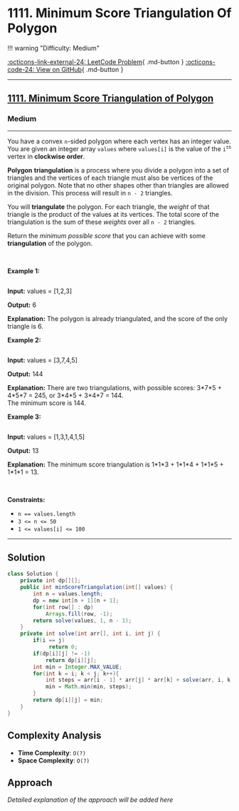 # 1111. Minimum Score Triangulation Of Polygon

!!! warning "Difficulty: Medium"

[:octicons-link-external-24: LeetCode Problem](https://leetcode.com/problems/minimum-score-triangulation-of-polygon/){ .md-button }
[:octicons-code-24: View on GitHub](https://github.com/RAJ8664/Leetcode/tree/master/1111-minimum-score-triangulation-of-polygon){ .md-button }

---

<h2><a href="https://leetcode.com/problems/minimum-score-triangulation-of-polygon">1111. Minimum Score Triangulation of Polygon</a></h2><h3>Medium</h3><hr><p>You have a convex <code>n</code>-sided polygon where each vertex has an integer value. You are given an integer array <code>values</code> where <code>values[i]</code> is the value of the <code>i<sup>th</sup></code> vertex in <strong>clockwise order</strong>.</p>

<p><strong>Polygon</strong> <strong>triangulation</strong> is a process where you divide a polygon into a set of triangles and the vertices of each triangle must also be vertices of the original polygon. Note that no other shapes other than triangles are allowed in the division. This process will result in <code>n - 2</code> triangles.</p>

<p>You will <strong>triangulate</strong> the polygon. For each triangle, the <em>weight</em> of that triangle is the product of the values at its vertices. The total score of the triangulation is the sum of these <em>weights</em> over all <code>n - 2</code> triangles.</p>

<p>Return the<em> minimum possible score </em>that you can achieve with some<em> </em><strong>triangulation</strong><em> </em>of the polygon.</p>


<p>&nbsp;</p>
<p><strong class="example">Example 1:</strong></p>

<p><img alt="" src="http://127.0.0.1:49174/shape1.jpg" /></p>

<div class="example-block">
<p><strong>Input:</strong> <span class="example-io">values = [1,2,3]</span></p>

<p><strong>Output:</strong> <span class="example-io">6</span></p>

<p><strong>Explanation:</strong> The polygon is already triangulated, and the score of the only triangle is 6.</p>
</div>

<p><strong class="example">Example 2:</strong></p>

<p><img alt="" src="http://127.0.0.1:49174/shape2.jpg" /></p>

<div class="example-block">
<p><strong>Input:</strong> <span class="example-io">values = [3,7,4,5]</span></p>

<p><strong>Output:</strong> <span class="example-io">144</span></p>

<p><strong>Explanation:</strong> There are two triangulations, with possible scores: 3*7*5 + 4*5*7 = 245, or 3*4*5 + 3*4*7 = 144.<br />
The minimum score is 144.</p>
</div>

<p><strong class="example">Example 3:</strong></p>

<p><img alt="" src="http://127.0.0.1:49174/shape3.jpg" /></p>

<div class="example-block">
<p><strong>Input:</strong> <span class="example-io">values = [1,3,1,4,1,5]</span></p>

<p><strong>Output:</strong> <span class="example-io">13</span></p>

<p><strong>Explanation:</strong> The minimum score triangulation is 1*1*3 + 1*1*4 + 1*1*5 + 1*1*1 = 13.</p>
</div>

<p>&nbsp;</p>
<p><strong>Constraints:</strong></p>

<ul>
	<li><code>n == values.length</code></li>
	<li><code>3 &lt;= n &lt;= 50</code></li>
	<li><code>1 &lt;= values[i] &lt;= 100</code></li>
</ul>


---

## Solution

```java
class Solution {
    private int dp[][];
    public int minScoreTriangulation(int[] values) {
        int n = values.length;
        dp = new int[n + 1][n + 1];
        for(int row[] : dp)
            Arrays.fill(row, -1);
        return solve(values, 1, n - 1);
    }
    private int solve(int arr[], int i, int j) {
        if(i == j)
             return 0;
        if(dp[i][j] != -1) 
            return dp[i][j];
        int min = Integer.MAX_VALUE;
        for(int k = i; k < j; k++){
            int steps = arr[i - 1] * arr[j] * arr[k] + solve(arr, i, k) + solve(arr, k + 1, j);
            min = Math.min(min, steps);
        }
        return dp[i][j] = min;
    }
}
```

## Complexity Analysis

- **Time Complexity**: `O(?)`
- **Space Complexity**: `O(?)`

## Approach

*Detailed explanation of the approach will be added here*

